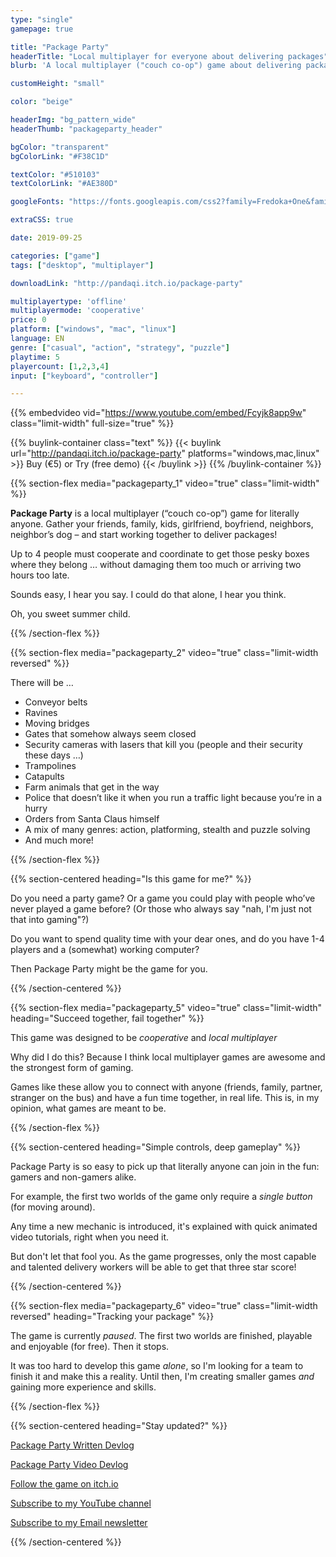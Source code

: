 ```yaml
---
type: "single"
gamepage: true

title: "Package Party"
headerTitle: "Local multiplayer for everyone about delivering packages"
blurb: 'A local multiplayer ("couch co-op") game about delivering packages in the weirdest way possible'

customHeight: "small"

color: "beige"

headerImg: "bg_pattern_wide"
headerThumb: "packageparty_header"

bgColor: "transparent"
bgColorLink: "#F38C1D"

textColor: "#510103"
textColorLink: "#AE380D"

googleFonts: "https://fonts.googleapis.com/css2?family=Fredoka+One&family=Open+Sans&display=swap"

extraCSS: true

date: 2019-09-25

categories: ["game"]
tags: ["desktop", "multiplayer"]

downloadLink: "http://pandaqi.itch.io/package-party"

multiplayertype: 'offline'
multiplayermode: 'cooperative'
price: 0
platform: ["windows", "mac", "linux"]
language: EN
genre: ["casual", "action", "strategy", "puzzle"]
playtime: 5
playercount: [1,2,3,4]
input: ["keyboard", "controller"]

---
```


{{% embedvideo vid="https://www.youtube.com/embed/Fcyjk8app9w" class="limit-width" full-size="true" %}}

{{% buylink-container class="text" %}}
	{{< buylink url="http://pandaqi.itch.io/package-party" platforms="windows,mac,linux" >}} 
		Buy (&euro;5) or Try (free demo)
	{{< /buylink >}}
{{% /buylink-container %}}

{{% section-flex media="packageparty_1" video="true" class="limit-width" %}}

**Package Party** is a local multiplayer (“couch co-op”) game for literally anyone. Gather your friends, family, kids, girlfriend, boyfriend, neighbors, neighbor’s dog – and start working together to deliver packages!

Up to 4 people must cooperate and coordinate to get those pesky boxes where they belong &hellip; without damaging them too much or arriving two hours too late.

Sounds easy, I hear you say. I could do that alone, I hear you think.

Oh, you sweet summer child. 

{{% /section-flex %}}

{{% section-flex media="packageparty_2" video="true" class="limit-width reversed" %}}

There will be &hellip;
- Conveyor belts
- Ravines
- Moving bridges
- Gates that somehow always seem closed
- Security cameras with lasers that kill you (people and their security these days &hellip;)
- Trampolines
- Catapults
- Farm animals that get in the way
- Police that doesn’t like it when you run a traffic light because you’re in a hurry
- Orders from Santa Claus himself
- A mix of many genres: action, platforming, stealth and puzzle solving
- And much more!

{{% /section-flex %}}

{{% section-centered heading="Is this game for me?" %}}

Do you need a party game? Or a game you could play with people who’ve never played a game before? (Or those who always say "nah, I'm just not that into gaming"?)

Do you want to spend quality time with your dear ones, and do you have 1-4 players and a (somewhat) working computer?

Then Package Party might be the game for you.

{{% /section-centered %}}

{{% section-flex media="packageparty_5" video="true" class="limit-width" heading="Succeed together, fail together" %}}

This game was designed to be _cooperative_ and _local multiplayer_

Why did I do this? Because I think local multiplayer games are awesome and the strongest form of gaming.

Games like these allow you to connect with anyone (friends, family, partner, stranger on the bus) and have a fun time together, in real life. This is, in my opinion, what games are meant to be.

{{% /section-flex %}}

{{% section-centered heading="Simple controls, deep gameplay" %}}

Package Party is so easy to pick up that literally anyone can join in the fun: gamers and non-gamers alike.

For example, the first two worlds of the game only require a <em>single button</em> (for moving around).

Any time a new mechanic is introduced, it's explained with quick animated video tutorials, right when you need it.

But don't let that fool you. As the game progresses, only the most capable and talented delivery workers will be able to get that three star score!

{{% /section-centered %}}

{{% section-flex media="packageparty_6" video="true" class="limit-width reversed" heading="Tracking your package" %}}

The game is currently _paused_. The first two worlds are finished, playable and enjoyable (for free). Then it stops.

It was too hard to develop this game _alone_, so I'm looking for a team to finish it and make this a reality. Until then, I'm creating smaller games _and_ gaining more experience and skills.

{{% /section-flex %}}

{{% section-centered heading="Stay updated?" %}}

<a href="https://pandaqi.itch.io/package-party/devlog">Package Party Written Devlog</a>

<a href="https://www.youtube.com/playlist?list=PLdcjUlpB8mtsHLwNP-A_OfCMGNBOwlwjk">Package Party Video Devlog</a></p>

<a href="http://pandaqi.itch.io/package-party">Follow the game on itch.io</a>

<a href="https://www.youtube.com/channel/UCUegxnNkcycM67gvyeD4CEQ">Subscribe to my YouTube channel</a>

<a href="/info/subscribe">Subscribe to my Email newsletter</a>

{{% /section-centered %}}